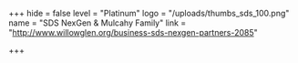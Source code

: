 +++
hide = false
level = "Platinum"
logo = "/uploads/thumbs_sds_100.png"
name = "SDS NexGen & Mulcahy Family"
link = "http://www.willowglen.org/business-sds-nexgen-partners-2085"

+++
